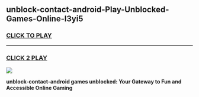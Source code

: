 
## unblock-contact-android-Play-Unblocked-Games-Online-l3yi5
<h3>
<a href="https://premium76.site?title=unblock-contact-android&ref=25A">CLICK TO PLAY</a></h3>
<hr>

<h3>
<a href="https://premium76.site?title=unblock-contact-android&ref=25A">CLICK 2 PLAY</a>
  
</h3>

<a href="https://premium76.site?title=unblock-contact-android&ref=25A"><img src="https://clearcache.store/games.png"></a>


**unblock-contact-android games unblocked: Your Gateway to Fun and Accessible Online Gaming**

